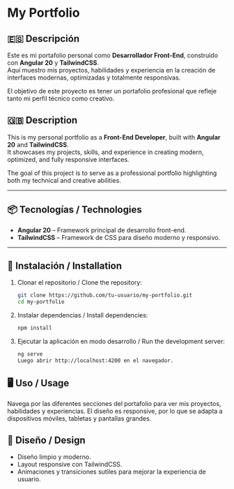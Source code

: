 # My Portfolio

## 🇪🇸 Descripción

Este es mi portafolio personal como **Desarrollador Front-End**, construido con **Angular 20** y **TailwindCSS**.  
Aquí muestro mis proyectos, habilidades y experiencia en la creación de interfaces modernas, optimizadas y totalmente responsivas.

El objetivo de este proyecto es tener un portafolio profesional que refleje tanto mi perfil técnico como creativo.

## 🇬🇧 Description

This is my personal portfolio as a **Front-End Developer**, built with **Angular 20** and **TailwindCSS**.  
It showcases my projects, skills, and experience in creating modern, optimized, and fully responsive interfaces.

The goal of this project is to serve as a professional portfolio highlighting both my technical and creative abilities.

---

## 📦 Tecnologías / Technologies

- **Angular 20** – Framework principal de desarrollo front-end.
- **TailwindCSS** – Framework de CSS para diseño moderno y responsivo.

---

## 🚀 Instalación / Installation

1. Clonar el repositorio / Clone the repository:

   ```bash
   git clone https://github.com/tu-usuario/my-portfolio.git
   cd my-portfolio

   ```

2. Instalar dependencias / Install dependencies:

   ```bash
   npm install

   ```

3. Ejecutar la aplicación en modo desarrollo / Run the development server:
   ```bash
   ng serve
   Luego abrir http://localhost:4200 en el navegador.
   ```

## 🖥 Uso / Usage

Navega por las diferentes secciones del portafolio para ver mis proyectos, habilidades y experiencias.
El diseño es responsive, por lo que se adapta a dispositivos móviles, tabletas y pantallas grandes.

## 🎨 Diseño / Design

- Diseño limpio y moderno.
- Layout responsive con TailwindCSS.
- Animaciones y transiciones sutiles para mejorar la experiencia de usuario.
